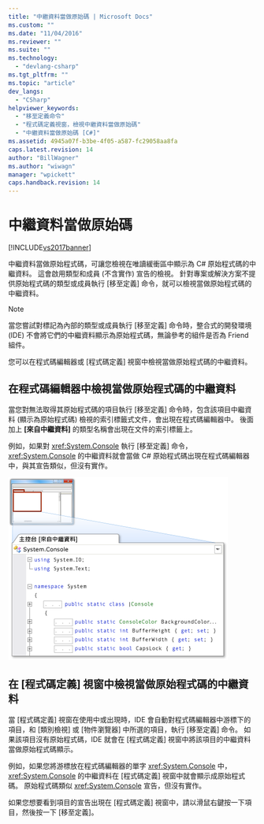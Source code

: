 ```yaml
---
title: "中繼資料當做原始碼 | Microsoft Docs"
ms.custom: ""
ms.date: "11/04/2016"
ms.reviewer: ""
ms.suite: ""
ms.technology: 
  - "devlang-csharp"
ms.tgt_pltfrm: ""
ms.topic: "article"
dev_langs: 
  - "CSharp"
helpviewer_keywords: 
  - "移至定義命令"
  - "程式碼定義視窗，檢視中繼資料當做原始碼"
  - "中繼資料當做原始碼 [C#]"
ms.assetid: 4945a07f-b3be-4f05-a587-fc29058aa8fa
caps.latest.revision: 14
author: "BillWagner"
ms.author: "wiwagn"
manager: "wpickett"
caps.handback.revision: 14
---
```

# 中繼資料當做原始碼
[!INCLUDE[vs2017banner](../code-quality/includes/vs2017banner.md)]

中繼資料當做原始程式碼，可讓您檢視在唯讀緩衝區中顯示為 C\# 原始程式碼的中繼資料。 這會啟用類型和成員 \(不含實作\) 宣告的檢視。 針對專案或解決方案不提供原始程式碼的類型或成員執行 \[移至定義\] 命令，就可以檢視當做原始程式碼的中繼資料。  
  
> [!NOTE]
>  當您嘗試對標記為內部的類型或成員執行 \[移至定義\] 命令時，整合式的開發環境 \(IDE\) 不會將它們的中繼資料顯示為原始程式碼，無論參考的組件是否為 Friend 組件。  
  
 您可以在程式碼編輯器或 \[程式碼定義\] 視窗中檢視當做原始程式碼的中繼資料。  
  
## 在程式碼編輯器中檢視當做原始程式碼的中繼資料  
 當您對無法取得其原始程式碼的項目執行 \[移至定義\] 命令時，包含該項目中繼資料 \(顯示為原始程式碼\) 檢視的索引標籤式文件，會出現在程式碼編輯器中。 後面加上 **\[來自中繼資料\]** 的類型名稱會出現在文件的索引標籤上。  
  
 例如，如果對 <xref:System.Console> 執行 \[移至定義\] 命令，<xref:System.Console> 的中繼資料就會當做 C\# 原始程式碼出現在程式碼編輯器中，與其宣告類似，但沒有實作。  
  
 ![中繼資料當做原始碼](../csharp-ide/media/metadatasource.png "MetadataSource")  
  
## 在 \[程式碼定義\] 視窗中檢視當做原始程式碼的中繼資料  
 當 \[程式碼定義\] 視窗在使用中或出現時，IDE 會自動對程式碼編輯器中游標下的項目，和 \[類別檢視\] 或 \[物件瀏覽器\] 中所選的項目，執行 \[移至定義\] 命令。 如果該項目沒有原始程式碼，IDE 就會在 \[程式碼定義\] 視窗中將該項目的中繼資料當做原始程式碼顯示。  
  
 例如，如果您將游標放在程式碼編輯器的單字 <xref:System.Console> 中，<xref:System.Console> 的中繼資料在 \[程式碼定義\] 視窗中就會顯示成原始程式碼。 原始程式碼類似 <xref:System.Console> 宣告，但沒有實作。  
  
 如果您想要看到項目的宣告出現在 \[程式碼定義\] 視窗中，請以滑鼠右鍵按一下項目，然後按一下 \[移至定義\]。